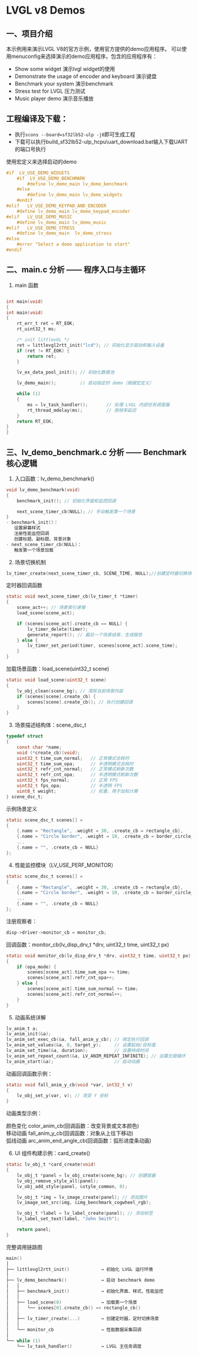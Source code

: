 # LVGL v8 Demos
## 一、项目介绍
本示例用来演示LVGL V8的官方示例，使用官方提供的demo应用程序。
可以使用menuconfig来选择演示的demo应用程序。包含的应用程序有：
- Show some widget 演示lvgl widget的使用
- Demonstrate the usage of encoder and keyboard 演示键盘
- Benchmark your system 演示benchmark
- Stress test for LVGL 压力测试
- Music player demo 演示音乐播放

## 工程编译及下载：
- 执行`scons --board=sf32lb52-ulp -j8`即可生成工程
- 下载可以执行build_sf32lb52-ulp_hcpu\uart_download.bat输入下载UART的端口号执行

            
使用宏定义来选择启动的demo
```c
#if  LV_USE_DEMO_WIDGETS
    #if  LV_USE_DEMO_BENCHMARK
        #define lv_demo_main lv_demo_benchmark
    #else
        #define lv_demo_main lv_demo_widgets
    #endif
#elif   LV_USE_DEMO_KEYPAD_AND_ENCODER
    #define lv_demo_main lv_demo_keypad_encoder
#elif   LV_USE_DEMO_MUSIC
    #define lv_demo_main lv_demo_music
#elif   LV_USE_DEMO_STRESS
    #define lv_demo_main  lv_demo_stress
#else
    #error "Select a demo application to start"
#endif
```
## 二、main.c 分析 —— 程序入口与主循环

1. main 函数
```c

int main(void)
{
int main(void)
{
    rt_err_t ret = RT_EOK;
    rt_uint32_t ms;

    /* init littlevGL */
    ret = littlevgl2rtt_init("lcd"); // 初始化显示驱动和输入设备
    if (ret != RT_EOK) {
        return ret;
    }

    lv_ex_data_pool_init(); // 初始化数据池

    lv_demo_main();         // 启动指定的 demo（根据宏定义）

    while (1)
    {
        ms = lv_task_handler();       // 处理 LVGL 内部任务调度器
        rt_thread_mdelay(ms);         // 按帧率延迟
    }
    return RT_EOK;
}
}
```
## 三、lv_demo_benchmark.c 分析 —— Benchmark 核心逻辑
1. 入口函数：lv_demo_benchmark()
```c
void lv_demo_benchmark(void)
{
    benchmark_init(); // 初始化界面和监控回调

    next_scene_timer_cb(NULL); // 手动触发第一个场景
}
- benchmark_init()：
   设置屏幕样式
   注册性能监控回调
   创建标题、副标题、背景对象
- next_scene_timer_cb(NULL)：
   触发第一个场景加载
```
2. 场景切换机制
```c
lv_timer_create(next_scene_timer_cb, SCENE_TIME, NULL);//创建定时器切换场景
```
定时器回调函数
```c
static void next_scene_timer_cb(lv_timer_t *timer)
{
    scene_act++; // 场景索引递增
    load_scene(scene_act);

    if (scenes[scene_act].create_cb == NULL) {
        lv_timer_delete(timer);
        generate_report(); // 最后一个场景结束，生成报告
    } else {
        lv_timer_set_period(timer, scenes[scene_act].scene_time);
    }
}
```
 加载场景函数：load_scene(uint32_t scene)
```c
static void load_scene(uint32_t scene)
{
    lv_obj_clean(scene_bg); // 清除当前场景内容
    if (scenes[scene].create_cb) {
        scenes[scene].create_cb(); // 执行创建回调
    }
}
```
3. 场景描述结构体：scene_dsc_t
```c
typedef struct
{
    const char *name;
    void (*create_cb)(void);
    uint32_t time_sum_normal;   // 正常模式总耗时
    uint32_t time_sum_opa;      // 半透明模式总耗时
    uint32_t refr_cnt_normal;   // 正常模式刷新次数
    uint32_t refr_cnt_opa;      // 半透明模式刷新次数
    uint32_t fps_normal;        // 正常 FPS
    uint32_t fps_opa;           // 半透明 FPS
    uint8_t weight;             // 权重，用于加权计算
} scene_dsc_t;
```
示例场景定义
```c
static scene_dsc_t scenes[] =
{
    {.name = "Rectangle", .weight = 30, .create_cb = rectangle_cb},
    {.name = "Circle border", .weight = 10, .create_cb = border_circle_cb},
    ...
    {.name = "", .create_cb = NULL}
};
```
4. 性能监控模块（LV_USE_PERF_MONITOR）
```c
static scene_dsc_t scenes[] =
{
    {.name = "Rectangle", .weight = 30, .create_cb = rectangle_cb},
    {.name = "Circle border", .weight = 10, .create_cb = border_circle_cb},
    ...
    {.name = "", .create_cb = NULL}
};
```
注册观察者：
```c
disp->driver->monitor_cb = monitor_cb;
```
回调函数：monitor_cb(lv_disp_drv_t *drv, uint32_t time, uint32_t px)
```c
static void monitor_cb(lv_disp_drv_t *drv, uint32_t time, uint32_t px)
{
    if (opa_mode) {
        scenes[scene_act].time_sum_opa += time;
        scenes[scene_act].refr_cnt_opa++;
    } else {
        scenes[scene_act].time_sum_normal += time;
        scenes[scene_act].refr_cnt_normal++;
    }
}
```
5. 动画系统详解
```c
lv_anim_t a;
lv_anim_init(&a);
lv_anim_set_exec_cb(&a, fall_anim_y_cb); // 绑定执行回调
lv_anim_set_values(&a, 0, target_y);     // 设置起始/目标值
lv_anim_set_time(&a, duration);          // 设置持续时间
lv_anim_set_repeat_count(&a, LV_ANIM_REPEAT_INFINITE); // 设置无限循环
lv_anim_start(&a);                       // 启动动画
```
动画回调函数示例：
```c
static void fall_anim_y_cb(void *var, int32_t v)
{
    lv_obj_set_y(var, v); // 改变 Y 坐标
}
```
动画类型示例：

颜色变化    color_anim_cb(回调函数：改变背景或文本颜色)	         
移动动画	   fall_anim_y_cb(回调函数：对象从上往下移动)	      
弧线动画	   arc_anim_end_angle_cb(回调函数：弧形进度条动画)	


6. UI 组件构建示例：card_create()

```c
static lv_obj_t *card_create(void)
{
    lv_obj_t *panel = lv_obj_create(scene_bg); // 创建容器
    lv_obj_remove_style_all(panel);
    lv_obj_add_style(panel, &style_common, 0);

    lv_obj_t *img = lv_image_create(panel); // 添加图片
    lv_image_set_src(img, &img_benchmark_cogwheel_rgb);

    lv_obj_t *label = lv_label_create(panel); // 添加标签
    lv_label_set_text(label, "John Smith");

    return panel;
}
```

完整调用链路图

```c
main()
│
├── littlevgl2rtt_init()            → 初始化 LVGL 运行环境
│
├── lv_demo_benchmark()             → 启动 benchmark demo
│   │
│   ├── benchmark_init()            → 初始化界面、样式、性能监控
│   │
│   ├── load_scene(0)               → 加载第一个场景
│   │   └── scenes[0].create_cb() => rectangle_cb()
│   │
│   ├── lv_timer_create(...)        → 创建定时器，定时切换场景
│   │
│   └── monitor_cb                  → 性能数据采集回调
│
└── while (1)
    └── lv_task_handler()           → LVGL 主任务调度
```